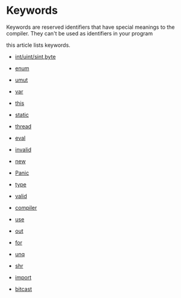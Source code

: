 # Keywords
 Keywords are reserved identifiers that have special meanings to the compiler. They 
 can't be used as identifiers in your program
 
 this article lists keywords.
 
 - [int/uint/sint,byte](./Types/ints.md)

 - [enum](keywords/Enum.md)

 - [umut](./Concepts/umut.md)

 - [var](./Types/Var.md)

 - [this](keywords/this.md)
 
 - [static](Keywords/static.md)

 - [thread](Keywords/thread.md)

 - [eval](Keywords/eval.md)

 - [invalid](Keywords/invalid.md)

 - [new](Keywords/new.md)

 - [Panic](Keywords/Panic.md)

 - [type](Keywords/type.md)

 - [valid](Keywords/valid.md)

 - [compiler](Keywords/compiler.md)

 - [use](Keywords/use.md)

 - [out](Keywords/out.md)
 
 - [for](Keywords/for.md)

 - [unq](Keywords/unq.md)

 - [shr](Keywords/shr.md)

 - [import](Keywords/import.md)

 - [bitcast](Keywords/bitcast.md)